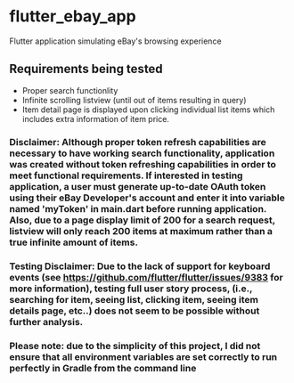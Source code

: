 # flutter_ebay_app

Flutter application simulating eBay&#x27;s browsing experience

## Requirements being tested

- Proper search functionlity
- Infinite scrolling listview (until out of items resulting in query)
- Item detail page is displayed upon clicking individual list items which includes extra information of item price.

### Disclaimer: Although proper token refresh capabilities are necessary to have working search functionality, application was created without token refreshing capabilities in order to meet functional requirements. If interested in testing application, a user must generate up-to-date OAuth token using their eBay Developer's account and enter it into variable named 'myToken' in main.dart before running application. Also, due to a page display limit of 200 for a search request, listview will only reach 200 items at maximum rather than a true infinite amount of items.

### Testing Disclaimer: Due to the lack of support for keyboard events (see https://github.com/flutter/flutter/issues/9383 for more information), testing full user story process, (i.e., searching for item, seeing list, clicking item, seeing item details page, etc..) does not seem to be possible without further analysis.

### Please note: due to the simplicity of this project, I did not ensure that all environment variables are set correctly to run perfectly in Gradle from the command line

